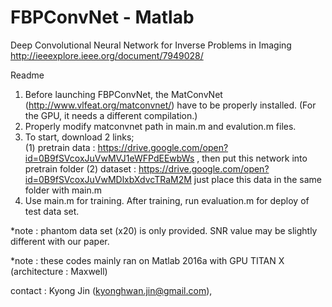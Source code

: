# FBPConvNet - Matlab

Deep Convolutional Neural Network for Inverse Problems in Imaging <br />
http://ieeexplore.ieee.org/document/7949028/

Readme

1. Before launching FBPConvNet, the MatConvNet (http://www.vlfeat.org/matconvnet/) have to be properly installed. (For the GPU, it needs a different compilation.)
2. Properly modify matconvnet path in main.m and evalution.m files.
3. To start, download 2 links;  
(1) pretrain data : https://drive.google.com/open?id=0B9fSVcoxJuVwMVJ1eWFPdEEwbWs , then put this network into pretrain folder
(2) dataset : https://drive.google.com/open?id=0B9fSVcoxJuVwMDlxbXdvcTRaM2M just place this data in the same folder with main.m
4. Use main.m for training. After training, run evaluation.m for deploy of test data set.

*note : phantom data set (x20) is only provided. SNR value may be slightly different with our paper. 

*note : these codes mainly ran on Matlab 2016a with GPU TITAN X (architecture : Maxwell)

contact : Kyong Jin (kyonghwan.jin@gmail.com), 

